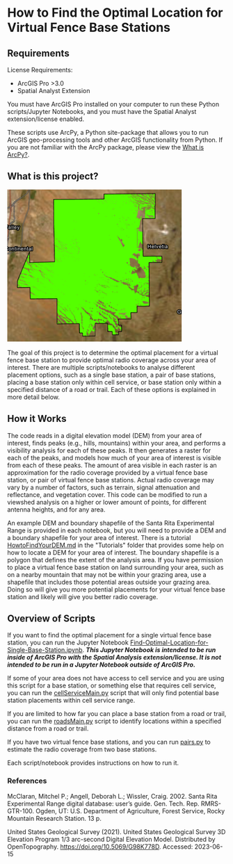 # How to Find the Optimal Location for Virtual Fence Base Stations

## Requirements

License Requirements: 
- ArcGIS Pro >3.0 
- Spatial Analyst Extension

You must have ArcGIS Pro installed on your computer to run these Python scripts/Jupyter Notebooks, and you must have the Spatial Analyst extension/license enabled.

These scripts use ArcPy, a Python site-package that allows you to run ArcGIS geo-processing tools and other ArcGIS functionality from Python. If you are not familiar with the ArcPy package, please view the [What is ArcPy?](https://pro.arcgis.com/en/pro-app/latest/arcpy/get-started/what-is-arcpy-.htm).

## What is this project?

<div>
    <img alt="Santa Rita Experimental Range Visibility Analysis" height="350" src="Images/SRER-Radio-Coverage.png"/>
</div>

The goal of this project is to determine the optimal placement for a virtual fence base station to provide optimal radio coverage across your area of interest. There are multiple scripts/notebooks to analyse different placement options, such as a single base station, a pair of base stations, placing a base station only within cell service, or base station only within a specified distance of a road or trail. Each of these options is explained in more detail below.

## How it Works

The code reads in a digital elevation model (DEM) from your area of interest, finds peaks (e.g., hills, mountains) within your area, and performs a visibility analysis for each of these peaks. It then generates a raster for each of the peaks, and models how much of your area of interest is visible from each of these peaks. The amount of area visible in each raster is an approximation for the radio coverage provided by a virtual fence base station, or pair of virtual fence base stations. Actual radio coverage may vary by a number of factors, such as terrain, signal attenuation and reflectance, and vegetation cover. This code can be modified to run a viewshed analysis on a higher or lower amount of points, for different antenna heights, and for any area.

An example DEM and boundary shapefile of the Santa Rita Experimental Range is provided in each notebook, but you will need to provide a DEM and a boundary shapefile for your area of interest. There is a tutorial [HowtoFindYourDEM.md](/Tutorials/HowToFindYourDEM.md) in the "Tutorials" folder that provides some help on how to locate a DEM for your area of interest. The boundary shapefile is a polygon that defines the extent of the analysis area. If you have permission to place a virtual fence base station on land surrounding your area, such as on a nearby mountain that may not be within your grazing area, use a shapefile that includes those potential areas outside your grazing area. Doing so will give you more potential placements for your virtual fence base station and likely will give you better radio coverage.

## Overview of Scripts

If you want to find the optimal placement for a single virtual fence base station, you can run the Jupyter Notebook [Find-Optimal-Location-for-Single-Base-Station.ipynb](https://github.com/lilymcmullen/OptimalVisibilityTool/blob/master/Notebooks/Find-Optimal-Location-for-Single-Base-Station.ipynb). ***This Jupyter Notebook is intended to be run inside of ArcGIS Pro with the Spatial Analysis extension/license. It is not intended to be run in a Jupyter Notebook outside of ArcGIS Pro.***

If some of your area does not have access to cell service and you are using this script for a base station, or something else that requires cell service, you can run the [cellServiceMain.py](https://github.com/lilymcmullen/OptimalVisibilityTool/blob/master/Scripts/cellServiceMain.py) script that will only find potential base station placements within cell service range. 

If you are limited to how far you can place a base station from a road or trail, you can run the [roadsMain.py](https://github.com/lilymcmullen/OptimalVisibilityTool/blob/master/Scripts/roadsMain.py) script to identify locations within a specified distance from a road or trail.

If you have two virtual fence base stations, and you can run [pairs.py](https://github.com/lilymcmullen/OptimalVisibilityTool/blob/master/Scripts/pairs.py) to estimate the radio coverage from two base stations.

Each script/notebook provides instructions on how to run it.

### References

McClaran, Mitchel P.; Angell, Deborah L.; Wissler, Craig. 2002. Santa Rita Experimental Range digital database: user’s guide. Gen. Tech. Rep. RMRS-GTR-100. Ogden, UT: U.S. Department of Agriculture, Forest Service, Rocky Mountain Research Station. 13 p.

United States Geological Survey (2021). United States Geological Survey 3D Elevation Program 1/3 arc-second Digital Elevation Model. Distributed by OpenTopography. https://doi.org/10.5069/G98K778D. Accessed: 2023-06-15
